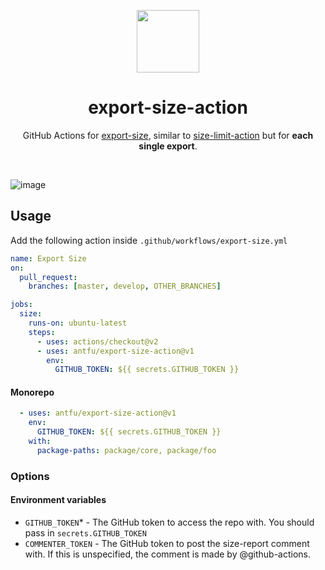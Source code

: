<p align='center'>
  <img src='https://avatars0.githubusercontent.com/u/44036562?s=200&v=4' width='100'>
</p>

<h1 align='center'>export-size-action</h1>

<p align='center'>
  GitHub Actions for <a href='https://github.com/antfu/export-size'>export-size</a>, similar to <a href='https://github.com/andresz1/size-limit-action'>size-limit-action</a> but for <b>each single export</b>.
</p>

<br>

![image](https://user-images.githubusercontent.com/11247099/98110849-b1d28600-1eda-11eb-9fae-c0ed2216f5b1.png)

## Usage

Add the following action inside `.github/workflows/export-size.yml`

```yaml
name: Export Size
on:
  pull_request:
    branches: [master, develop, OTHER_BRANCHES]

jobs:
  size:
    runs-on: ubuntu-latest
    steps:
      - uses: actions/checkout@v2
      - uses: antfu/export-size-action@v1
        env:
          GITHUB_TOKEN: ${{ secrets.GITHUB_TOKEN }}
```

#### Monorepo

```yaml
  - uses: antfu/export-size-action@v1
    env:
      GITHUB_TOKEN: ${{ secrets.GITHUB_TOKEN }}
    with:
      package-paths: package/core, package/foo
```

### Options

#### Environment variables
- `GITHUB_TOKEN`* - The GitHub token to access the repo with. You should pass in `secrets.GITHUB_TOKEN`
- `COMMENTER_TOKEN` - The GitHub token to post the size-report comment with. If this is unspecified, the comment is made by @github-actions.
